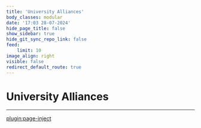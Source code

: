 ```yaml
---
title: 'University Alliances'
body_classes: modular
date: '17:03 28-07-2024'
hide_page_title: false
show_sidebar: true
hide_git_sync_repo_link: false
feed:
    limit: 10
image_align: right
visible: false
redirect_default_route: true
---
```


# University Alliances
---
[plugin:page-inject](/outreach/_university-alliances/_transform4europe/)
